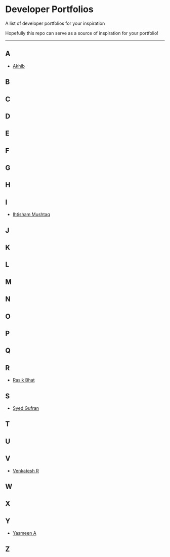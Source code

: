 # Developer Portfolios

A list of developer portfolios for your inspiration

Hopefully this repo can serve as a source of inspiration for your portfolio!

---

## A
* [Akhib](https://mohamedakhib.netlify.com/)


## B
## C
## D
## E
## F
## G
## H
## I

* [Ihtisham Mushtaq](https://ihtisham.netlify.com/)


## J
## K
## L
## M
## N
## O
## P
## Q
## R

* [Rasik Bhat](https://rasikbhat.netlify.com/)

## S

* [Syed Gufran](https://syedgufran.netlify.com/)

## T
## U

## V

* [Venkatesh R](https://venkycreations.netlify.com/)


## W
## X

## Y

* [Yasmeen A](https://yasmeen1999.github.io/)

## Z
